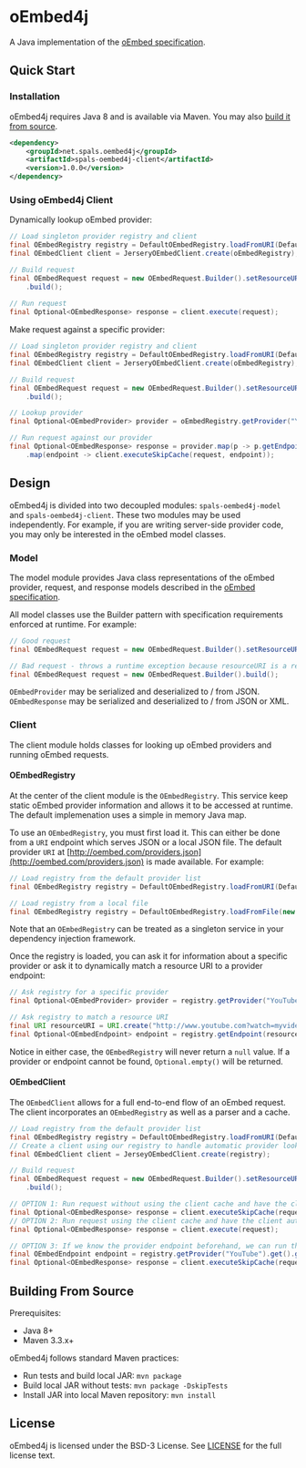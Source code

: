 # oEmbed4j

A Java implementation of the [oEmbed specification](http://oembed.com).

## Quick Start

### Installation

oEmbed4j requires Java 8 and is available via Maven. You may also [build it from source](#building_from_source).

```xml
<dependency>
    <groupId>net.spals.oembed4j</groupId>
    <artifactId>spals-oembed4j-client</artifactId>
    <version>1.0.0</version>
</dependency>
```

### Using oEmbed4j Client
Dynamically lookup oEmbed provider:
```java
// Load singleton provider registry and client
final OEmbedRegistry registry = DefaultOEmbedRegistry.loadFromURI(DefaultOEmbedRegistry.DEFAULT_OEMBED_PROVIDER_URI);
final OEmbedClient client = JerseryOEmbedClient.create(oEmbedRegistry);

// Build request
final OEmbedRequest request = new OEmbedRequest.Builder().setResourceURI("http://www.youtube.com?watch=myvideo")
    .build();
    
// Run request
final Optional<OEmbedResponse> response = client.execute(request);
```

Make request against a specific provider:
```java
// Load singleton provider registry and client
final OEmbedRegistry registry = DefaultOEmbedRegistry.loadFromURI(DefaultOEmbedRegistry.DEFAULT_OEMBED_PROVIDER_URI);
final OEmbedClient client = JerseryOEmbedClient.create(oEmbedRegistry);

// Build request
final OEmbedRequest request = new OEmbedRequest.Builder().setResourceURI("http://www.youtube.com?watch=myvideo")
    .build();

// Lookup provider
final Optional<OEmbedProvider> provider = oEmbedRegistry.getProvider("YouTube");

// Run request against our provider
final Optional<OEmbedResponse> response = provider.map(p -> p.getEndpoints().get(0))
    .map(endpoint -> client.executeSkipCache(request, endpoint));
```

## Design

oEmbed4j is divided into two decoupled modules: `spals-oembed4j-model` and `spals-oembed4j-client`. These two modules may be used independently. For example, if you are writing server-side provider code, you may only be interested in the oEmbed model classes.

### Model

The model module provides Java class representations of the oEmbed provider, request, and response models described in the [oEmbed specification](http://oembed.com).

All model classes use the Builder pattern with specification requirements enforced at runtime. For example:
```java
// Good request
final OEmbedRequest request = new OEmbedRequest.Builder().setResourceURI("http://www.youtube.com?watch=myvideo").build();

// Bad request - throws a runtime exception because resourceURI is a required field
final OEmbedRequest request = new OEmbedRequest.Builder().build();
```

`OEmbedProvider` may be serialized and deserialized to / from JSON. `OEmbedResponse` may be serialized and deserialized to / from JSON or XML.

### Client

The client module holds classes for looking up oEmbed providers and running oEmbed requests.

#### OEmbedRegistry

At the center of the client module is the `OEmbedRegistry`. This service keep static oEmbed provider information and allows it to be accessed at runtime. The default implemenation uses a simple in memory Java map.

To use an `OEmbedRegistry`, you must first load it. This can either be done from a `URI` endpoint which serves JSON or a local JSON file. The default provider `URI` at [http://oembed.com/providers.json](http://oembed.com/providers.json) is made available. For example:
```java
// Load registry from the default provider list
final OEmbedRegistry registry = DefaultOEmbedRegistry.loadFromURI(DefaultOEmbedRegistry.DEFAULT_OEMBED_PROVIDER_URI);

// Load registry from a local file
final OEmbedRegistry registry = DefaultOEmbedRegistry.loadFromFile(new File("/path/to/myProviderList.json"));
```

Note that an `OEmbedRegistry` can be treated as a singleton service in your dependency injection framework.

Once the registry is loaded, you can ask it for information about a specific provider or ask it to dynamically match a resource URI to a provider endpoint:
```java
// Ask registry for a specific provider
final Optional<OEmbedProvider> provider = registry.getProvider("YouTube");

// Ask registry to match a resource URI
final URI resourceURI = URI.create("http://www.youtube.com?watch=myvideo");
final Optional<OEmbedEndpoint> endpoint = registry.getEndpoint(resourceURI);
```

Notice in either case, the `OEmbedRegistry` will never return a `null` value. If a provider or endpoint cannot be found, `Optional.empty()` will be returned.

#### OEmbedClient

The `OEmbedClient` allows for a full end-to-end flow of an oEmbed request. The client incorporates an `OEmbedRegistry` as well as a parser and a cache.
```java
// Load registry from the default provider list
final OEmbedRegistry registry = DefaultOEmbedRegistry.loadFromURI(DefaultOEmbedRegistry.DEFAULT_OEMBED_PROVIDER_URI);
// Create a client using our registry to handle automatic provider lookups
final OEmbedClient client = JerseyOEmbedClient.create(registry);

// Build request
final OEmbedRequest request = new OEmbedRequest.Builder().setResourceURI("http://www.youtube.com?watch=myvideo")
    .build();

// OPTION 1: Run request without using the client cache and have the client automatically lookup the provider
final Optional<OEmbedResponse> response = client.executeSkipCache(request);
// OPTION 2: Run request using the client cache and have the client automatically lookup the provider
final Optional<OEmbedResponse> response = client.execute(request);

// OPTION 3: If we know the provider endpoint beforehand, we can run the request with that
final OEmbedEndpoint endpoint = registry.getProvider("YouTube").get().getEndpoints().get(0);
final Optional<OEmbedResponse> response = client.executeSkipCache(request, endpoint);
```

## <a name="building_from_source"></a> Building From Source

Prerequisites:

- Java 8+
- Maven 3.3.x+

oEmbed4j follows standard Maven practices:

- Run tests and build local JAR: `mvn package`
- Build local JAR without tests: `mvn package -DskipTests`
- Install JAR into local Maven repository: `mvn install`

## License

oEmbed4j is licensed under the BSD-3 License. See
[LICENSE](https://github.com/spals/oembed4j/blob/master/LICENSE) for the full
license text.
